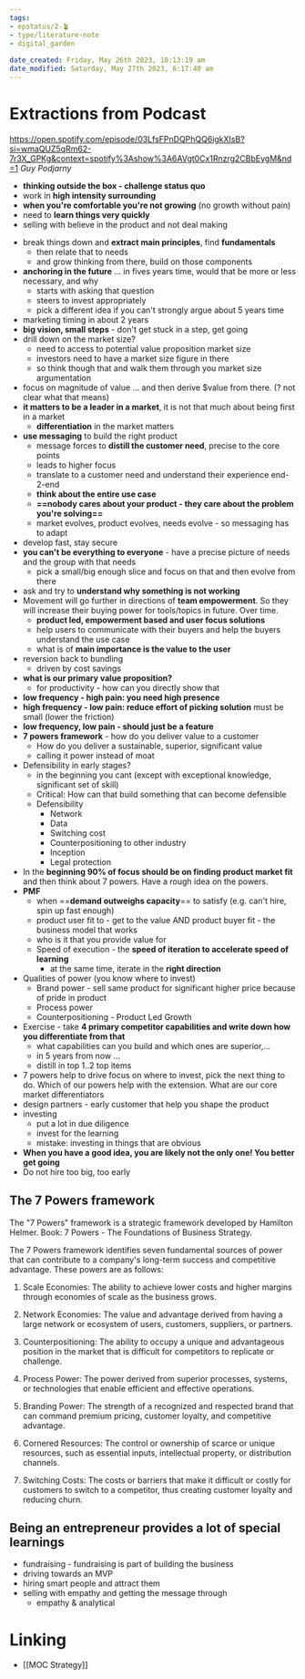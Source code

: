 ```yaml
---
tags: 
- epstatus/2-🪴
- type/literature-note
- digital_garden
 
date_created: Friday, May 26th 2023, 10:13:19 am
date_modified: Saturday, May 27th 2023, 6:17:40 am
---
```

# Extractions from Podcast
https://open.spotify.com/episode/03LfsFPnDQPhQQ6igkXIsB?si=wmaQUZ5qRm62-7r3X_GPKg&context=spotify%3Ashow%3A6AVgt0Cx1Rnzrg2CBbEygM&nd=1
*Guy Podjarny*

+ **thinking outside the box - challenge status quo**
+ work in **high intensity surrounding**
+ **when you're comfortable you're not growing** (no growth without pain)
+ need to **learn things very quickly**
+ selling with believe in the product and not deal making

* break things down and **extract main principles**, find **fundamentals**
	* then relate that to needs 
	* and grow thinking from there, build on those components
* **anchoring in the future** ... in fives years time, would that be more or less necessary, and why
	* starts with asking that question
	* steers to invest appropriately
	* pick a different idea if you can't strongly argue about 5 years time
* marketing timing in about 2 years
* **big vision, small steps** - don't get stuck in a step, get going
* drill down on the market size?
	* need to access to potential value proposition market size
	* investors need to have a market size figure in there
	* so think though that and walk them through you market size argumentation
* focus on magnitude of value ... and then derive $value from there. (? not clear what that means)
* **it matters to be a leader in a market**, it is not that much about being first in a market
	* **differentiation** in the market matters
* **use messaging** to build the right product
	* message forces to **distill the customer need**, precise to the core points
	* leads to higher focus
	* translate to a customer need and understand their experience end-2-end
	* **think about the entire use case**
	* **==nobody cares about your product - they care about the problem you're solving==**
	* market evolves, product evolves, needs evolve - so messaging has to adapt
* develop fast, stay secure
* **you can't be everything to everyone** - have a precise picture of needs and the group with that needs
	* pick a small/big enough slice and focus on that and then evolve from there
* ask and try to **understand why something is not working**
* Movement will go further in directions of **team empowerment**. So they will increase their buying power for tools/topics in future. Over time.
	* **product led, empowerment based and user focus solutions**
	* help users to communicate with their buyers and help the buyers understand the use case
	* what is of **main importance is the value to the user**
* reversion back to bundling
	* driven by cost savings
* **what is our primary value proposition?**
	* for productivity - how can you directly show that
* **low frequency - high pain: you need high presence**
* **high frequency - low pain: reduce effort of picking solution** must be small (lower the friction)
* **low frequency, low pain - should just be a feature**
* **7 powers framework** - how do you deliver value to a customer
	* How do you deliver a sustainable, superior, significant value
	* calling it power instead of moat
* Defensibility in early stages?
	* in the beginning you cant (except with exceptional knowledge, significant set of skill)
	* Critical: How can that build something that can become defensible
	* Defensibility
		* Network
		* Data
		* Switching cost
		* Counterpositioning to other industry
		* Inception
		* Legal protection
* In the **beginning 90% of focus should be on finding product market fit** and then think about 7 powers. Have a rough idea on the powers.
* **PMF**
	* when ==**demand outweighs capacity**== to satisfy (e.g. can't hire, spin up fast enough)
	* product user fit to - get to the value AND product buyer fit - the business model that works
	* who is it that you provide value for
	* Speed of execution - the **speed of iteration to accelerate speed of learning**
		* at the same time, iterate in the **right direction**
* Qualities of power (you know where to invest)
	* Brand power - sell same product for significant higher price because of pride in product
	* Process power
	* Counterpositioning - Product Led Growth
* Exercise - take **4 primary competitor capabilities and write down how you differentiate from that**
	* what capabilities can you build and which ones are superior,...
	* in 5 years from now ...
	* distill in top 1..2 top items
* 7 powers help to drive focus on where to invest, pick the next thing to do. Which of our powers help with the extension. What are our core market differentiators
* design partners - early customer that help you shape the product
* investing
	* put a lot in due diligence
	* invest for the learning
	* mistake: investing in things that are obvious
* **When you have a good idea, you are likely not the only one! You better get going**
* Do not hire too big, too early

## The 7 Powers framework
The "7 Powers" framework is a strategic framework developed by Hamilton Helmer. 
Book: 7 Powers - The Foundations of Business Strategy.

The 7 Powers framework identifies seven fundamental sources of power that can contribute to a company's long-term success and competitive advantage. These powers are as follows:

1.  Scale Economies: The ability to achieve lower costs and higher margins through economies of scale as the business grows.
    
2.  Network Economies: The value and advantage derived from having a large network or ecosystem of users, customers, suppliers, or partners.
    
3.  Counterpositioning: The ability to occupy a unique and advantageous position in the market that is difficult for competitors to replicate or challenge.
    
4.  Process Power: The power derived from superior processes, systems, or technologies that enable efficient and effective operations.
    
5.  Branding Power: The strength of a recognized and respected brand that can command premium pricing, customer loyalty, and competitive advantage.
    
6.  Cornered Resources: The control or ownership of scarce or unique resources, such as essential inputs, intellectual property, or distribution channels.
    
7.  Switching Costs: The costs or barriers that make it difficult or costly for customers to switch to a competitor, thus creating customer loyalty and reducing churn.

## Being an entrepreneur provides a lot of special learnings
* fundraising - fundraising is part of building the business
* driving towards an MVP
* hiring smart people and attract them
* selling with empathy and getting the message through
	* empathy & analytical


# Linking
+ [[MOC Strategy]]

